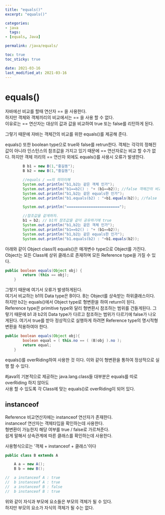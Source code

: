 ```yaml
---
title: "equals()"
excerpt: "equals()"

categories:
- java
  tags:
- [equals, Java]

permalink: /java/equals/

toc: true
toc_sticky: true

date: 2021-03-16
last_modified_at: 2021-03-16
---
```

# equals()

자바에선 비교를 할때 연산자 == 을 사용한다.  
하지만 객체와 객체끼리의 비교에서는 == 을 사용 할 수 없다.  
이유로는 == 연산자는 대상의 값과 값을 비교하여 true 또는 false를 리턴하게 된다.

그렇기 때문에 자바는 객체간의 비교를 위한 equals()를 제공해 준다.

equals() 또한 boolean type으로 true와 false를 retrun한다.
객체는 각각의 정해진 값이 아니라 인스턴스의 참조값을 가지고 있기 때문에 == 연산자로는 비교 할 수가 없다.
하지만 객체 끼리의 == 연산자 외에도 equals()를 사용시 오류가 발생한다.

```java
        B b1 = new B(1,"홍길동");
		B b2 = new B(1,"홍길동");

        //equals / ==의 의미이해
        System.out.println("b1,b2는 같은 객체 인가");
		System.out.println("b1==b2() : "+ (b1==b2)); //false 객체간의 비교
        System.out.println("b1,b2는 같은 equals한 인가");
		System.out.println("b1.equals(b2) : "+b1.equals(b2)); //false

		System.out.println("========================");

        //참조값을 같게하자.
		b1 = b2; // b1의 참조값을 같이 공유하기에 true
        System.out.println("b1,b2는 같은 객체 인가");
		System.out.println("b1==b2() : "+ (b1==b2));
        System.out.println("b1,b2는 같은 equals한 인가");
		System.out.println("b1.equals(b2) : "+b1.equals(b2));
```

아래와 같이 Object class의 equals()은 매개변수 type으로 Object를 가진다.  
Object는 모든 Class에 상위 클래스로 존재하며 모든 Reference type을 가질 수 있다.

```java
public boolean equals(Object obj) {
        return (this == obj);
    }
```

그렇기 때문에 여기서 오류가 발생하게된다.  
여기서 비교하는 b1의 Data type은 B이다. B는 Object를 상속받는 하위클래스이다.
하지만 b2는 equals()에서 Object type로 형변환을 하여 return이 된다.  
Reference type은 primitive type와 달리 형변환시 참조하는 범위를 건들게된다.
그렇기 때문에 b1 과 b2의 Data type가 다르고 참조하는 범위가 다르기에 false가 나오게된다.
여기서 true를 받아 정상적으로 실행하게 하려면 Reference type의 명시적형변환을 적용하여야 한다.

```java
public boolean equals(Object obj){
		boolean equal = ( this.no == ( (B)obj ).no );
		return equal;
	}
```

equals()를 overRiding하여 사용한 것 이다. 이와 같이 형변환을 통하여 정상적으로 실행 할 수 있다.

#java의 기본적으로 제공하는 java.lang.class들 대부분은 equals를 따로 overRiding 하지 않아도  
사용 할 수 있도록 각 Class에 맞는 equals()로 overRiding이 되어 있다.

## instanceof

Reference 비교연산자에는 instanceof 연산자가 존재한다.  
instanceof 연산자는 객체타입을 확인하는데 사용한다.  
형변환이 가능한지 해당 여부를 true / false로 가르쳐준다.  
쉽게 말해서 상속관계에 따른 클래스를 확인하는데 사용한다.

사용형식으로는 '객체 + instanceof + 클래스'이다

```java
public class B extends A

	A a = new A();
	B b = new B();

//	a instanceof A : true
//	b instanceof A : true
//	a instanceof B : false
//	b instanceof B : true
```

위와 같이 자식과 부모에 요소들은 부모의 객체가 될 수 있다.  
하지만 부모의 요소가 자식의 객체가 될 수는 없다.

